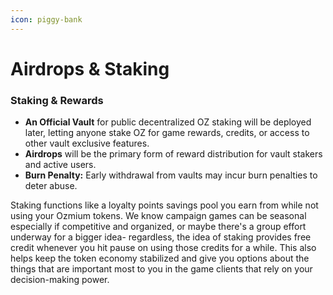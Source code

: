 ```yaml
---
icon: piggy-bank
---
```


# Airdrops & Staking

### Staking & Rewards

* **An Official Vault** for public decentralized OZ staking will be deployed later, letting anyone stake OZ for game rewards, credits, or access to other vault exclusive features.
* **Airdrops** will be the primary form of reward distribution for vault stakers and active users.
* **Burn Penalty:** Early withdrawal from vaults may incur burn penalties to deter abuse.

Staking functions like a loyalty points savings pool you earn from while not using your Ozmium tokens. We know campaign games can be seasonal especially if competitive and organized, or maybe there's a group effort underway for a bigger idea- regardless, the idea of staking provides free credit whenever you hit pause on using those credits for a while. This also helps keep the token economy stabilized and give you options about the things that are important most to you in the game clients that rely on your decision-making power.
